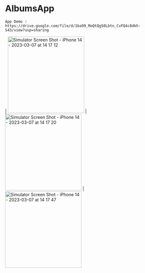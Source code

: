# AlbumsApp

    App Demo : https://drive.google.com/file/d/1ba99_MoQtQg50Lbtn_CvFQ4c8dkh-S43/view?usp=sharing


|  <img width="250" alt="Simulator Screen Shot - iPhone 14 - 2023-03-07 at 14 17 12" src="https://user-images.githubusercontent.com/58272414/223419911-d889f14a-6709-45be-bd16-0cfb1294eabf.png">
|  <img width="250" alt="Simulator Screen Shot - iPhone 14 - 2023-03-07 at 14 17 20" src="https://user-images.githubusercontent.com/58272414/223421243-33e3660d-2058-4e05-85e2-bc79368ceb26.png">
|  <img width="250" alt="Simulator Screen Shot - iPhone 14 - 2023-03-07 at 14 17 47" src="https://user-images.githubusercontent.com/58272414/223420039-c9f5a961-31d8-42ef-b982-b789d0f2fa00.png">
